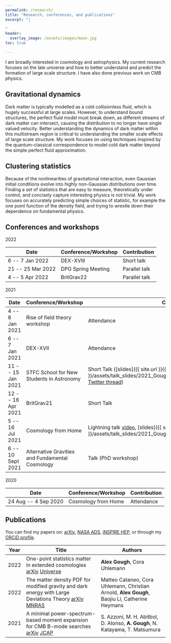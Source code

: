 ```yaml
---
permalink: /research/
title: "Research, conferences, and publications"
excerpt: "|

"
header:
  overlay_image: /assets/images/moon.jpg
toc: true

---
```


I am broadly interested in cosmology and astrophysics. My current research focuses on the late universe and how to better understand and predict the formation of large scale structure. I have also done previous work on CMB physics.

## Gravitational dynamics
 Dark matter is typically modelled as a cold collisionless fluid, which is hugely successful at large scales. However, to understand bound structures, the perfect fluid model must break down, as different streams of dark matter can intersect, causing the distribution to no longer have single valued velocity. Better understanding the dynamics of dark matter within this multistream region is critical to understanding the smaller scale effects of large scale structure. My work focuses on using techniques inspired by the quantum-classical correspondence to model cold dark matter beyond the simple perfect fluid approximation.

## Clustering statistics
Because of the nonlinearities of gravitational interaction, even Gaussian initial conditions evolve into highly non-Gaussian distributions over time. Finding a set of statistics that are easy to measure, theoretically under control, and concisely capture interesting physics is not trivial. My work focuses on accurately predicting simple choices of statistic, for example the one point function of the density field, and trying to wrestle down their dependence on fundamental physics.



## Conferences and workshops
2022

|Date | Conference/Workshop | Contribution |
|---- | ---- | ---- |
|6 -- 7 Jan 2022 | DEX-XVIII | Short talk |
|21 -- 25 Mar 2022 | DPG Spring Meeting | Parallel talk |
|4 -- 5 Apr 2022 | BritGrav22 | Parallel talk |


2021

|Date | Conference/Workshop | Contribution |
|---- | ---- | ---- |
|4 -- 8 Jan 2021 | Rise of field theory workshop | Attendance |
|6 -- 7 Jan 2021 | DEX-XVII | Attendance |
|11 -- 15 Jan 2021 | STFC School for New Students in Astronomy| Short Talk ([slides]({{ site.url }}{{ site.baseurl }}/assets/talk_slides/2021_Gough_STFC_Intro_School_for_Astronomy.pdf), [Twitter thread](https://twitter.com/acwgough/status/1349756493214658564?s=20))|
|12 -- 16 Apr 2021 | BritGrav21 | Short Talk |
|5 -- 16 Jul 2021 | Cosmology from Home | Lightning talk [video](https://youtu.be/wJ6jT9LVLP8?t=1165), [slides]({{ site.url }}{{ site.baseurl }}/assets/talk_slides/2021_Gough_CfH_flashtalk.pdf) |
|6 -- 10 Sept 2021| Alternative Gravities and Fundamental Cosmology | Talk (PhD workshop) |


2020

|Date | Conference/Workshop | Contribution |
|---- | ---- | ---- |
|24 Aug -- 4 Sep 2020| Cosmology from Home | Attendance |


## Publications
You can find my papers on: [arXiv](https://arxiv.org/a/gough_a_1.html), [NASA ADS](https://ui.adsabs.harvard.edu/search/q=orcid%3A0000-0002-1524-6949&sort=date+desc), [iNSPIRE HEP](https://inspirehep.net/authors/1837179), or through my [ORCiD profile](https://orcid.org/0000-0002-1524-6949).

|Year | Title | Authors |
|---  | ---   | ---     |
|2022 | One-point statistics matter in extended cosmologies [arXiv](https://arxiv.org/abs/2112.04428) [Universe](https://www.mdpi.com/2218-1997/8/1/55)| **Alex Gough**, Cora Uhlemann
|2022 | The matter density PDF for modified gravity and dark energy with Large Deviations Theory [arXiv](https://arxiv.org/abs/2109.02636) [MNRAS](https://doi.org/10.1093/mnras/stac904)| Matteo Cataneo, Cora Uhlemann, Christian Arnold, **Alex Gough**, Baojiu Li, Catherine Heymans |
|2021 | A minimal power-spectrum-based moment expansion for CMB B-mode searches [arXiv](https://arxiv.org/abs/2011.11575) [JCAP](https://doi.org/10.1088/1475-7516/2021/05/047) | S. Azzoni, M. H. Abitbol, D. Alonso, **A. Gough**, N. Katayama, T. Matsumura |
